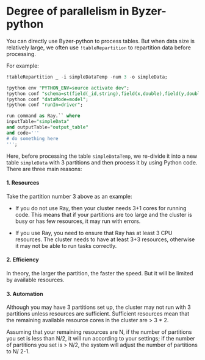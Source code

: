 # Degree of parallelism in Byzer-python

You can directly use Byzer-python to process tables. But when data size is relatively large, we often use `!tableRepartition` to repartition data before processing.

For example:

```sql
!tableRepartition _ -i simpleDataTemp -num 3 -o simpleData;

!python env "PYTHON_ENV=source activate dev";
!python conf "schema=st(field(_id,string),field(x,double),field(y,double))";
!python conf "dataMode=model";
!python conf "runIn=driver";

run command as Ray.`` where
inputTable="simpleData"
and outputTable="output_table"
and code='''
# do something here
''';
```

Here, before processing the table `simpleDataTemp`, we re-divide it into a new table `simpleData` with 3 partitions and then process it by using Python code. There are three main reasons:

#### 1. Resources

Take the partition number 3 above as an example:

- If you do not use Ray, then your cluster needs 3+1 cores for running code. This means that if your partitions are too large and the cluster is busy or has few resources, it may run with errors.


- If you use Ray, you need to ensure that Ray has at least 3 CPU resources. The cluster needs to have at least 3+3 resources, otherwise it may not be able to run tasks correctly.

#### 2. Efficiency

In theory, the larger the partition, the faster the speed. But it will be limited by available resources.

#### 3. Automation

Although you may have 3 partitions set up, the cluster may not run with 3 partitions unless resources are sufficient. Sufficient resources mean that the remaining available resource cores in the cluster are > 3 * 2.

Assuming that your remaining resources are N, if the number of partitions you set is less than N/2, it will run according to your settings; if the number of partitions you set is > N/2, the system will adjust the number of partitions to N/ 2-1.
